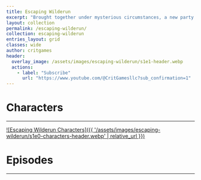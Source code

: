 ```yaml
---
title: Escaping Wilderun
excerpt: "Brought together under mysterious circumstances, a new party forms and explores the wilderness around to discover their purpose."
layout: collection
permalink: /escaping-wilderun/
collection: escaping-wilderun
entries_layout: grid
classes: wide
author: critgames
header:
  overlay_image: /assets/images/escaping-wilderun/s1e1-header.webp
  actions:
    - label: "Subscribe"
      url: "https://www.youtube.com/@CritGamesllc?sub_confirmation=1"
---
```


# Characters
---
<a href="./00-characters/" title="Escaping Wilderun Characters">![Escaping Wilderun Characters]({{ '/assets/images/escaping-wilderun/s1e0-characters-header.webp' | relative_url }})</a>

# Episodes
---